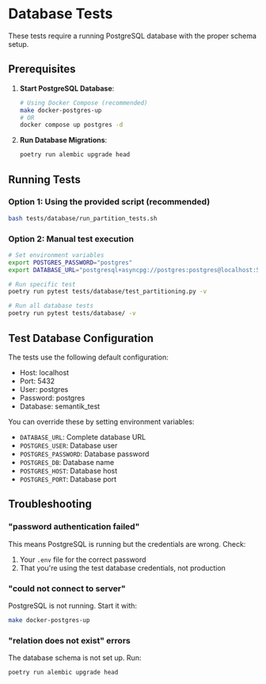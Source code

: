 # Database Tests

These tests require a running PostgreSQL database with the proper schema setup.

## Prerequisites

1. **Start PostgreSQL Database**:
   ```bash
   # Using Docker Compose (recommended)
   make docker-postgres-up
   # OR
   docker compose up postgres -d
   ```

2. **Run Database Migrations**:
   ```bash
   poetry run alembic upgrade head
   ```

## Running Tests

### Option 1: Using the provided script (recommended)
```bash
bash tests/database/run_partition_tests.sh
```

### Option 2: Manual test execution
```bash
# Set environment variables
export POSTGRES_PASSWORD="postgres"
export DATABASE_URL="postgresql+asyncpg://postgres:postgres@localhost:5432/semantik_test"

# Run specific test
poetry run pytest tests/database/test_partitioning.py -v

# Run all database tests
poetry run pytest tests/database/ -v
```

## Test Database Configuration

The tests use the following default configuration:
- Host: localhost
- Port: 5432
- User: postgres
- Password: postgres
- Database: semantik_test

You can override these by setting environment variables:
- `DATABASE_URL`: Complete database URL
- `POSTGRES_USER`: Database user
- `POSTGRES_PASSWORD`: Database password
- `POSTGRES_DB`: Database name
- `POSTGRES_HOST`: Database host
- `POSTGRES_PORT`: Database port

## Troubleshooting

### "password authentication failed"
This means PostgreSQL is running but the credentials are wrong. Check:
1. Your `.env` file for the correct password
2. That you're using the test database credentials, not production

### "could not connect to server"
PostgreSQL is not running. Start it with:
```bash
make docker-postgres-up
```

### "relation does not exist" errors
The database schema is not set up. Run:
```bash
poetry run alembic upgrade head
```